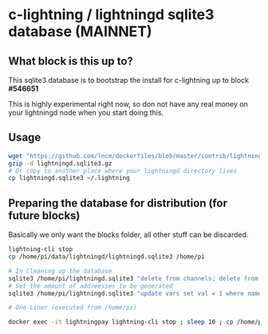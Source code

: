 # c-lightning / lightningd sqlite3 database (MAINNET)

## What block is this up to?

This sqlite3 database is to bootstrap the install for c-lightning up to block **#546651**

This is highly experimental right now, so don not have any real money on your lightningd node when you start doing this.

## Usage

```bash
wget "https://github.com/lncm/dockerfiles/blob/master/contrib/lightningd-database/lightningd.sqlite3.gz?raw=true" -O lightningd.sqlite3.gz
gzip -d lightningd.sqlite3.gz
# Or copy to another place where your lightningd directory lives
cp lightningd.sqlite3 ~/.lightning
```

## Preparing the database for distribution (for future blocks)

Basically we only want the blocks folder, all other stuff can be discarded.

```bash
lightning-cli stop
cp /home/pi/data/lightningd/lightningd.sqlite3 /home/pi

# In Cleaning up the database
sqlite3 /home/pi/lightningd.sqlite3 "delete from channels; delete from transactions; delete from invoices; delete from utxoset; delete from channel_htlcs; delete from payments; delete from outputs; "
# Set the amount of addreesses to be generated
sqlite3 /home/pi/lightningd.sqlite3 "update vars set val = 1 where name = 'bip32_max_index'; "

# One Liner (executed from /home/pi)

docker exec -it lightningpay lightning-cli stop ; sleep 10 ; cp /home/pi/data/lightningd/lightningd.sqlite3 /home/pi ; sqlite3 /home/pi/lightningd.sqlite3 "delete from channels; delete from transactions; delete from invoices; delete from utxoset; delete from channel_htlcs; delete from payments; delete from outputs; update vars set val = 1 where name = 'bip32_max_index'; " ; sleep 10 ; docker run -it --rm --entrypoint="/data/ln.sh" -v /home/pi/data:/data -v /home/pi/data/lightningd:/root/.lightning -p 9735:9735 -d=true --name lightningpay lncm/clightning:0.6.1-arm7 ; gzip lightningd.sqlite3 ; mv lightningd.sqlite3.gz source/financial-independance/contrib/lightning-database ; cd source/financial-independance ; git commit -am "Update lightning database"  ; git push origin master

```
